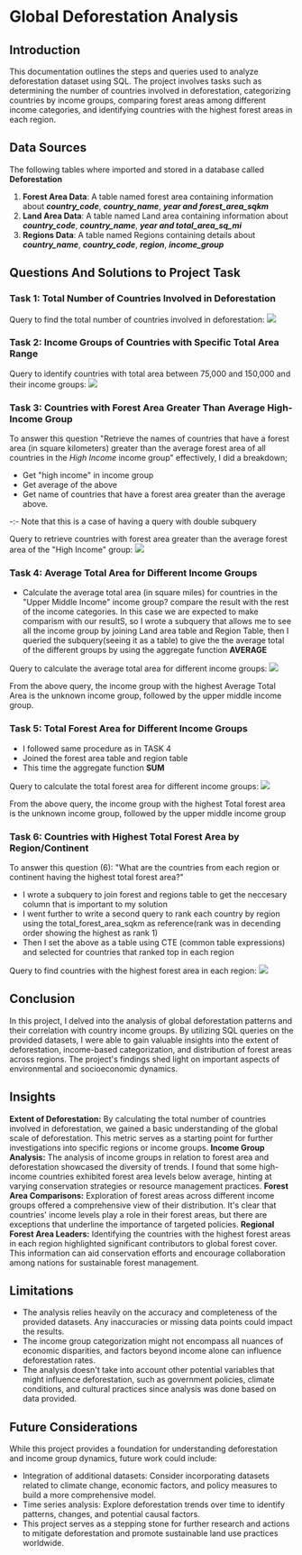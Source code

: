 # Global Deforestation Analysis
## Introduction
This documentation outlines the steps and queries used to analyze deforestation dataset using SQL. The project involves tasks such as determining the number of countries involved in deforestation, categorizing countries by income groups, comparing forest areas among different income categories, and identifying countries with the highest forest areas in each region.
## Data Sources
The following tables where imported and stored in a database called **Deforestation**
1. **Forest Area Data**:  A table named forest area containing information about **_country_code_**, **_country_name_**, **_year and forest_area_sqkm_**
2. **Land Area Data**: A table named Land area containing information about **_country_code_**,	**_country_name_**, **_year and total_area_sq_mi_**
3. **Regions Data**: A table named Regions containing details about **_country_name_**,	**_country_code_**,	**_region_**,	**_income_group_**
## Questions And Solutions to Project Task
### Task 1: Total Number of Countries Involved in Deforestation
Query to find the total number of countries involved in deforestation:
![](https://github.com/AnietieJohnson/Deforestation-Analysis-Project-Documentation/blob/main/task%20one%20solution.png)
### Task 2: Income Groups of Countries with Specific Total Area Range
Query to identify countries with total area between 75,000 and 150,000 and their income groups:
![](https://github.com/AnietieJohnson/Deforestation-Analysis-Project-Documentation/blob/main/solution%20to%20task%202.png)
### Task 3: Countries with Forest Area Greater Than Average High-Income Group
To answer this question "Retrieve the names of countries that have a forest area (in square kilometers) greater than the average forest area of all countries in the _High Income_ income group"
effectively, I did a breakdown;
- Get "high income"  in income group
- Get average of the above
- Get name of countries that have a forest area greater than the average above.

-:- Note that this is a case of having a query with  double subquery

Query to retrieve countries with forest area greater than the average forest area of the "High Income" group:
![](https://github.com/AnietieJohnson/Deforestation-Analysis-Project-Documentation/blob/main/soluton%20to%20task%203.png)
### Task 4: Average Total Area for Different Income Groups
- Calculate the average total area (in square miles) for countries in the "Upper Middle Income" income group? 
compare the result with the rest of the income categories. In this case we are expected to make comparism with our resultS, so I wrote a subquery that allows me to see all the income group by joining Land area table and Region Table, then I queried the subquery(seeing it as a table) to give the the average total of the different groups by using the aggregate function **AVERAGE**

Query to calculate the average total area for different income groups:
![](https://github.com/AnietieJohnson/Deforestation-Analysis-Project-Documentation/blob/main/SOLUTION%20TO%20TASK%204%20(2).png)

From the above query, the income group with the highest Average Total Area is the unknown income group, followed by the upper middle income group.
### Task 5: Total Forest Area for Different Income Groups
- I followed same procedure as in TASK 4
- Joined the forest area table and region table
- This time the aggregate function **SUM**
  
Query to calculate the total forest area for different income groups:
![](https://github.com/AnietieJohnson/Deforestation-Analysis-Project-Documentation/blob/main/SOLUTION%20TO%20TASK%205.png)

From the above query, the income group with the highest Total forest area is the unknown income group, followed by the upper middle income group
### Task 6: Countries with Highest Total Forest Area by Region/Continent
To answer this question
(6): "What are the countries from each region or continent having the highest total forest area?"
- I wrote a subquery to join forest and regions table to get the neccesary column that is important to my solution
- I went further to write a second query to rank each country by region using the total_forest_area_sqkm as reference(rank was in decending order showing the highest as rank 1)
- Then I set the above as a table using CTE (common table expressions) and selected for countries that ranked top in each region

Query to find countries with the highest forest area in each region:
![](https://github.com/AnietieJohnson/Deforestation-Analysis-Project-Documentation/blob/main/solution%20to%20task%206.png)

## Conclusion
In this project, I delved into the analysis of global deforestation patterns and their correlation with country income groups. By utilizing SQL queries on the provided datasets, I were able to gain valuable insights into the extent of deforestation, income-based categorization, and distribution of forest areas across regions. The project's findings shed light on important aspects of environmental and socioeconomic dynamics.
## Insights
**Extent of Deforestation:**
By calculating the total number of countries involved in deforestation, we gained a basic understanding of the global scale of deforestation. This metric serves as a starting point for further investigations into specific regions or income groups.
**Income Group Analysis:**
The analysis of income groups in relation to forest area and deforestation showcased the diversity of trends. I found that some high-income countries exhibited forest area levels below average, hinting at varying conservation strategies or resource management practices.
**Forest Area Comparisons:**
Exploration of forest areas across different income groups offered a comprehensive view of their distribution. It's clear that countries' income levels play a role in their forest areas, but there are exceptions that underline the importance of targeted policies.
**Regional Forest Area Leaders:**
Identifying the countries with the highest forest areas in each region highlighted significant contributors to global forest cover. This information can aid conservation efforts and encourage collaboration among nations for sustainable forest management.
## Limitations
- The analysis relies heavily on the accuracy and completeness of the provided datasets. Any inaccuracies or missing data points could impact the results.
- The income group categorization might not encompass all nuances of economic disparities, and factors beyond income alone can influence deforestation rates.
- The analysis doesn't take into account other potential variables that might influence deforestation, such as government policies, climate conditions, and cultural practices since analysis was done based on data provided.
## Future Considerations
While this project provides a foundation for understanding deforestation and income group dynamics, future work could include:
- Integration of additional datasets: Consider incorporating datasets related to climate change, economic factors, and policy measures to build a more comprehensive model.
- Time series analysis: Explore deforestation trends over time to identify patterns, changes, and potential causal factors.
- This project serves as a stepping stone for further research and actions to mitigate deforestation and promote sustainable land use practices worldwide.
